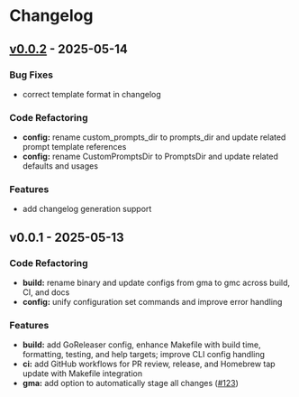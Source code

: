 # Changelog


## [v0.0.2] - 2025-05-14
### Bug Fixes
- correct template format in changelog

### Code Refactoring
- **config:** rename custom_prompts_dir to prompts_dir and update related prompt template references
- **config:** rename CustomPromptsDir to PromptsDir and update related defaults and usages

### Features
- add changelog generation support


## v0.0.1 - 2025-05-13
### Code Refactoring
- **build:** rename binary and update configs from gma to gmc across build, CI, and docs
- **config:** unify configuration set commands and improve error handling

### Features
- **build:** add GoReleaser config, enhance Makefile with build time, formatting, testing, and help targets; improve CLI config handling
- **ci:** add GitHub workflows for PR review, release, and Homebrew tap update with Makefile integration
- **gma:** add option to automatically stage all changes ([#123](https://github.com/samzong/gmc/issues/123))


[Unreleased]: https://github.com/samzong/gmc/compare/v0.0.2...HEAD
[v0.0.2]: https://github.com/samzong/gmc/compare/v0.0.1...v0.0.2
